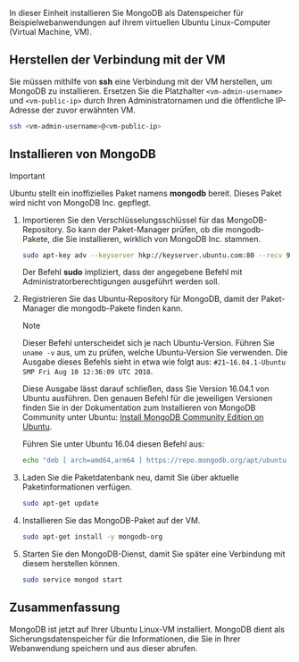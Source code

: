 In dieser Einheit installieren Sie MongoDB als Datenspeicher für Beispielwebanwendungen auf ihrem virtuellen Ubuntu Linux-Computer (Virtual Machine, VM).

## <a name="connect-to-the-vm"></a>Herstellen der Verbindung mit der VM

Sie müssen mithilfe von **ssh** eine Verbindung mit der VM herstellen, um MongoDB zu installieren. Ersetzen Sie die Platzhalter `<vm-admin-username>` und `<vm-public-ip>` durch Ihren Administratornamen und die öffentliche IP-Adresse der zuvor erwähnten VM.

```bash
ssh <vm-admin-username>@<vm-public-ip>
```

## <a name="install-mongodb"></a>Installieren von MongoDB

> [!Important]
> Ubuntu stellt ein inoffizielles Paket namens **mongodb** bereit. Dieses Paket wird nicht von MongoDB Inc. gepflegt.

1. Importieren Sie den Verschlüsselungsschlüssel für das MongoDB-Repository. So kann der Paket-Manager prüfen, ob die mongodb-Pakete, die Sie installieren, wirklich von MongoDB Inc. stammen.

    ```bash
    sudo apt-key adv --keyserver hkp://keyserver.ubuntu.com:80 --recv 9DA31620334BD75D9DCB49F368818C72E52529D4
    ```

    Der Befehl **sudo** impliziert, dass der angegebene Befehl mit Administratorberechtigungen ausgeführt werden soll.

1. Registrieren Sie das Ubuntu-Repository für MongoDB, damit der Paket-Manager die mongodb-Pakete finden kann.

    > [!NOTE]
    > Dieser Befehl unterscheidet sich je nach Ubuntu-Version. Führen Sie `uname -v` aus, um zu prüfen, welche Ubuntu-Version Sie verwenden.
    > Die Ausgabe dieses Befehls sieht in etwa wie folgt aus: `#21~16.04.1-Ubuntu SMP Fri Aug 10 12:36:09 UTC 2018`.
    >
    > Diese Ausgabe lässt darauf schließen, dass Sie Version 16.04.1 von Ubuntu ausführen.
    > Den genauen Befehl für die jeweiligen Versionen finden Sie in der Dokumentation zum Installieren von MongoDB Community unter Ubuntu: [Install MongoDB Community Edition on Ubuntu](https://docs.mongodb.com/manual/tutorial/install-mongodb-on-ubuntu/).

    Führen Sie unter Ubuntu 16.04 diesen Befehl aus:

    ```bash
    echo "deb [ arch=amd64,arm64 ] https://repo.mongodb.org/apt/ubuntu xenial/mongodb-org/4.0 multiverse" | sudo tee /etc/apt/sources.list.d/mongodb-org-4.0.list
    ```

1. Laden Sie die Paketdatenbank neu, damit Sie über aktuelle Paketinformationen verfügen.

    ```bash
    sudo apt-get update
    ```

1. Installieren Sie das MongoDB-Paket auf der VM.

    ```bash
    sudo apt-get install -y mongodb-org
    ```

1. Starten Sie den MongoDB-Dienst, damit Sie später eine Verbindung mit diesem herstellen können.

    ```bash
    sudo service mongod start
    ```

## <a name="summary"></a>Zusammenfassung

MongoDB ist jetzt auf Ihrer Ubuntu Linux-VM installiert. MongoDB dient als Sicherungsdatenspeicher für die Informationen, die Sie in Ihrer Webanwendung speichern und aus dieser abrufen.